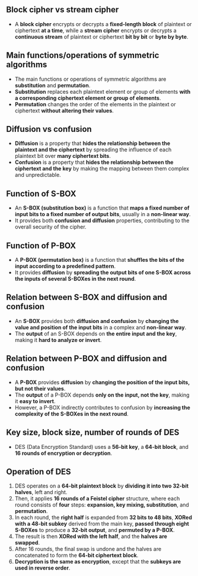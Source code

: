 ## Block cipher vs stream cipher 
- A __block cipher__ encrypts or decrypts a __fixed-length block__ of plaintext or ciphertext __at a time__, while a __stream cipher__ encrypts or decrypts a __continuous stream__ of plaintext or ciphertext __bit by bit__ or __byte by byte__.

## Main functions/operations of symmetric algorithms
- The main functions or operations of symmetric algorithms are __substitution__ and __permutation__.
- __Substitution__ replaces each plaintext element or group of elements __with a corresponding ciphertext element or group of elements__. 
- __Permutation__ changes the order of the elements in the plaintext or ciphertext __without altering their values__.

## Diffusion vs confusion 
- __Diffusion__ is a property that __hides the relationship between the plaintext and the ciphertext__ by spreading the influence of each plaintext bit over __many ciphertext bits__.
- __Confusion__ is a property that __hides the relationship between the ciphertext and the key__ by making the mapping between them complex and unpredictable.

## Function of S-BOX 
- An __S-BOX (substitution box)__ is a function that __maps a fixed number of input bits to a fixed number of output bits__, usually in a __non-linear way__. 
- It provides both __confusion and diffusion__ properties, contributing to the overall security of the cipher.

## Function of P-BOX 
- A __P-BOX (permutation box)__ is a function that __shuffles the bits of the input according to a predefined pattern__.
- It provides __diffusion__ by __spreading the output bits of one S-BOX across the inputs of several S-BOXes in the next round__.

## Relation between S-BOX and diffusion and confusion
- An __S-BOX__ provides both __diffusion and confusion__ by __changing the value and position of the input bits__ in a complex and __non-linear way__.
- The __output__ of an S-BOX depends on __the entire input and the key__, making it __hard to analyze or invert__.

## Relation between P-BOX and diffusion and confusion
- A __P-BOX__ provides __diffusion__ by __changing the position of the input bits, but not their values__.
- The __output__ of a P-BOX depends __only on the input, not the key__, making it __easy to invert__.
- However, a P-BOX indirectly contributes to confusion by __increasing the complexity of the S-BOXes in the next round__.

## Key size, block size, number of rounds of DES
- DES (Data Encryption Standard) uses a __56-bit key__, a __64-bit block__, and __16 rounds of encryption or decryption__.

## Operation of DES
1. DES operates on a __64-bit plaintext block__ by __dividing it into two 32-bit halves__, left and right.
2. Then, it applies __16 rounds of a Feistel cipher__ structure, where each round consists of __four__ steps: __expansion, key mixing, substitution__, and __permutation__.
3. In each round, the __right half__ is expanded from __32 bits to 48 bits__, __XORed with a 48-bit subkey__ derived from the main key, __passed through eight S-BOXes__ to produce a __32-bit output__, and __permuted by a P-BOX__.
4. The result is then __XORed with the left half__, and the __halves are swapped__.
5. After 16 rounds, the final swap is undone and the halves are concatenated to form the __64-bit ciphertext block__.
6. __Decryption is the same as encryption__, except that the __subkeys are used in reverse order__.
